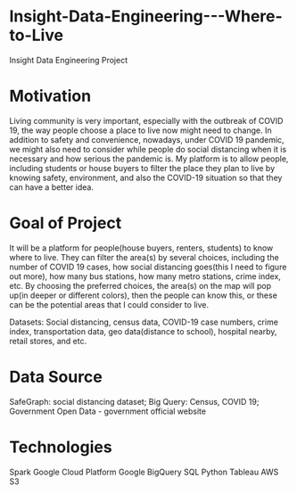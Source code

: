 # Insight-Data-Engineering---Where-to-Live
Insight Data Engineering Project

# Motivation
Living community is very important, especially with the outbreak of COVID 19, the way people choose a place to live now might need to change. In addition to safety and convenience, nowadays, under COVID 19 pandemic, we might also need to consider while people do social distancing when it is necessary and how serious the pandemic is. My platform is to allow people, including students or house buyers to filter the place they plan to live by knowing safety, environment, and also the COVID-19 situation so that they can have a better idea.

# Goal of Project
It will be a platform for people(house buyers, renters, students) to know where to live. They can filter the area(s) by several choices, including the number of COVID 19 cases, how social distancing goes(this I need to figure out more), how many bus stations, how many metro stations, crime index, etc. By choosing the preferred choices, the area(s) on the map will pop up(in deeper or different colors), then the people can know this, or these can be the potential areas that I could consider to live.

Datasets: Social distancing, census data, COVID-19 case numbers, crime index, transportation data,  geo data(distance to school), hospital nearby, retail stores, and etc.

# Data Source
SafeGraph: social distancing dataset;
Big Query: Census, COVID 19;
Government Open Data - government official website

# Technologies
Spark
Google Cloud Platform
Google BigQuery
SQL
Python
Tableau
AWS
S3
